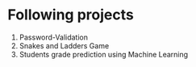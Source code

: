 # Following projects 
1. Password-Validation
2. Snakes and Ladders Game
3. Students grade prediction using Machine Learning 
